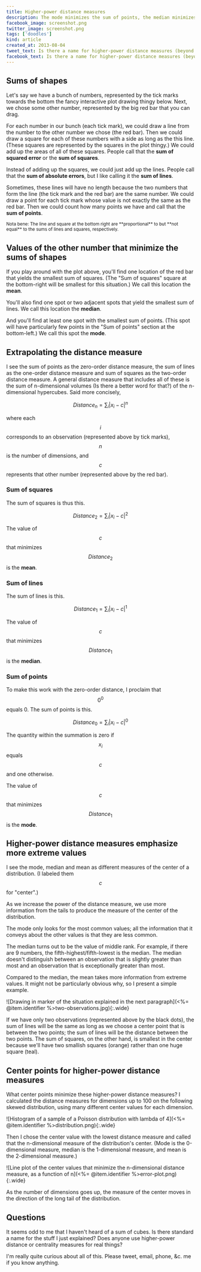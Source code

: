 ```yaml
---
title: Higher-power distance measures
description: The mode minimizes the sum of points, the median minimizes the sum of lines, and the mean minimizes the sum of squares. What about the sum of cubes, and so on?
facebook_image: screenshot.png
twitter_image: screenshot.png
tags: ['doodles']
kind: article
created_at: 2013-08-04
tweet_text: Is there a name for higher-power distance measures (beyond mode, median and mean)?
facebook_text: Is there a name for higher-power distance measures (beyond mode, median and mean)?
---
```

## Sums of shapes
Let's say we have a bunch of numbers, represented by the tick marks towards
the bottom the fancy interactive plot drawing thingy below. Next, we chose
some other number, represented by the big red bar that you can drag.

For each number in our bunch (each tick mark), we could draw a line from the
number to the other number we chose (the red bar). Then we could draw a square
for each of these numbers with a side as long as the this line. (These squares
are represented by the squares in the plot thingy.) We could add up the areas
of all of these squares. People call that the **sum of squared error** or the
**sum of squares**.

Instead of adding up the squares, we could just add up the lines. People call
that the **sum of absolute errors**, but I like calling it the **sum of lines**.

Sometimes, these lines will have no length because the two numbers that form
the line (the tick mark and the red bar) are the same number. We could draw
a point for each tick mark whose value is not exactly the same as the red bar.
Then we could count how many points we have and call that the **sum of points**.

<style>
#viz > .screen-size-warning { display: none; }
@media screen and (max-width: 640px) {
  #viz > * { display: none; }
  #viz > .screen-size-warning {
    display: block;
    text-align: center;
    font-weight: bold;
    border: 2px solid;
    padding: 0.5em;
  }
}
</style>
<div id="viz" style='width: 640px; margin-left: auto; margin-right: auto;'>
  <div class="screen-size-warning">Make this window wider (to 640 pixels)<br />to see the table.</div>
</div>
<small>
  Nota bene: The line and square at the bottom right are **proportional** to but
  **not equal** to the sums of lines and squares, respectively.
</small>
<script src="<%= @item.identifier %>d3.v3.min.js" charset="utf-8"></script>
<script src="<%= @item.identifier %>script.js"></script>

## Values of the other number that minimize the sums of shapes
If you play around with the plot above, you'll find one location of the red bar
that yields the smallest sum of squares. (The "Sum of squares" square at the
bottom-right will be smallest for this situation.) We call this location the **mean**.

You'll also find one spot or two adjacent spots that yield the smallest sum of
lines. We call this location the **median**.

And you'll find at least one spot with the smallest sum of points. (This spot
will have particularly few points in the "Sum of points" section at the
bottom-left.) We call this spot the **mode**.

## Extrapolating the distance measure
I see the sum of points as the zero-order distance measure, the sum of lines
as the one-order distance measure and sum of squares as the two-order distance
measure. A general distance measure that includes all of these is the
sum of n-dimensional volumes (Is there a better word for that?) of the
n-dimensional hypercubes. Said more concisely,

$$Distance_n=\sum_i \lvert x_i - c\rvert^n$$

where each $$i$$ corresponds to an observation (represented above by tick marks),
$$n$$ is the number of dimensions, and $$c$$ represents that other number
(represented above by the red bar).

### Sum of squares
The sum of squares is thus this.

$$Distance_2=\sum_i \lvert x_i - c\rvert^2$$

The value of $$c$$ that minimizes $$Distance_2$$ is the **mean**.

### Sum of lines
The sum of lines is this.

$$Distance_1=\sum_i \lvert x_i - c\rvert^1$$

The value of $$c$$ that minimizes $$Distance_1$$ is the **median**.

### Sum of points
To make this work with the zero-order distance, I proclaim that $$0^0$$ equals 0.
The sum of points is this.

$$Distance_0=\sum_i \lvert x_i - c \rvert ^0$$

The quantity within the summation is zero if $$x_i$$ equals $$c$$ and one otherwise.

The value of $$c$$ that minimizes $$Distance_1$$ is the **mode**.

## Higher-power distance measures emphasize more extreme values
I see the mode, median and mean as different measures of the center of a
distribution. (I labeled them $$c$$ for "center".)

As we increase the power of the distance measure, we use more information from
the tails to produce the measure of the center of the distribution.

The mode only looks for the most common values; all the information that it conveys
about the other values is that they are less common.

The median turns out to be the value of middle rank. For example, if there are
9 numbers, the fifth-highest/fifth-lowest is the median. The median doesn't
distinguish between an observation that is slightly greater than most and an
observation that is exceptionally greater than most.

Compared to the median, the mean takes more information from extreme values.
It might not be particularly obvious why, so I present a simple example.

![Drawing in marker of the situation explained in the next paragraph](<%= @item.identifier %>two-observations.jpg){:.wide}

If we have only two observations (represented above by the black dots),
the sum of lines will be the same as long
as we choose a center point that is between the two points; the sum of lines
will be the distance between the two points. The sum of squares, on the other
hand, is smallest in the center because we'll have two smallish squares
(orange) rather than one huge square (teal).

## Center points for higher-power distance measures
What center points minimize these higher-power distance measures? I calculated
the distance measures for dimensions up to 100 on the following skewed
distribution, using many different center values for each dimension.

![Histogram of a sample of a Poisson distribution with lambda of 4](<%= @item.identifier %>distribution.png){:.wide}

Then I chose the center value with the lowest distance measure and
called that the n-dimensional measure of the distribution's center.
(Mode is the 0-dimensional measure, median is the
1-dimensional measure, and mean is the 2-dimensional measure.)

![Line plot of the center values that minimize the n-dimensional distance measure, as a function of n](<%= @item.identifier %>error-plot.png){:.wide}

As the number of dimensions goes up, the measure of the center moves in the
direction of the long tail of the distribution.

## Questions
It seems odd to me that I haven't heard of a sum of cubes.
Is there standard a name for the stuff I just explained?
Does anyone use higher-power distance or centrality measures for real things?

I'm really quite curious about all of this.
Please tweet, email, phone, &c. me if you know anything.
